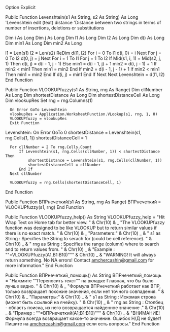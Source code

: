   Option Explicit

  Public Function Levenshtein(s1 As String, s2 As String) As Long
  'Levenshtein edit (text) distance
  'Distance between two strings in terms of number of insertions, deletions or substitutions

  Dim i As Long
  Dim j As Long
  Dim l1 As Long
  Dim l2 As Long
  Dim d() As Long
  Dim min1 As Long
  Dim min2 As Long

  l1 = Len(s1)
  l2 = Len(s2)
  ReDim d(l1, l2)
  For i = 0 To l1
      d(i, 0) = i
  Next
  For j = 0 To l2
      d(0, j) = j
  Next
  For i = 1 To l1
      For j = 1 To l2
          If Mid(s1, i, 1) = Mid(s2, j, 1) Then
              d(i, j) = d(i - 1, j - 1)
          Else
              min1 = d(i - 1, j) + 1
              min2 = d(i, j - 1) + 1
              If min2 < min1 Then
                  min1 = min2
              End If
              min2 = d(i - 1, j - 1) + 1
              If min2 < min1 Then
                  min1 = min2
              End If
              d(i, j) = min1
          End If
      Next
  Next
  Levenshtein = d(l1, l2)
  End Function


  Public Function VLOOKUPfuzzy(s1 As String, rng As Range)
      Dim cllNumber As Long
      Dim shortestDistance As Long
      Dim shortestDistanceCell As Long
      Dim vlookupRes
      Set rng = rng.Columns(1)

      On Error GoTo Levenshtein
      vlookupRes = Application.WorksheetFunction.VLookup(s1, rng, 1, 0)
      VLOOKUPfuzzy = vlookupRes
      Exit Function

  Levenshtein:
      On Error GoTo 0
      shortestDistance = Levenshtein(s1, rng.Cells(1, 1))
      shortestDistanceCell = 1

      For cllNumber = 2 To rng.Cells.Count
          If Levenshtein(s1, rng.Cells(cllNumber, 1)) < shortestDistance Then
              shortestDistance = Levenshtein(s1, rng.Cells(cllNumber, 1))
              shortestDistanceCell = cllNumber
          End If
      Next cllNumber

      VLOOKUPfuzzy = rng.Cells(shortestDistanceCell, 1)

  End Function

  Public Function ВПРнечеткий(s1 As String, rng As Range)
      ВПРнечеткий = VLOOKUPfuzzy(s1, rng)
  End Function

  Public Function VLOOKUPfuzzy_help() As String
      VLOOKUPfuzzy_help = "Hit Wrap Text on Home tab for better view. " & Chr(10) & _
      "The VLOOKUPfuzzy function was designed to be like VLOOKUP but to return similar values if there is no exact match. " & Chr(10) & _
      "Parameters:" & Chr(10) _
          & "  s1 as String   :   Specifies the String to serach for (could be cell reference). " & Chr(10) _
          & "  rng as String  :   Specifies the range (column) where to search and to return values from. " & Chr(10) _
          & "Example : ""=VLOOKUPfuzzy(A1,B1:B10)""" & Chr(10) _
          & "WARNING! It will always return something. No NA errors! Сontact amchercashin@gmail.com for more information."
  End Function

  Public Function ВПРнечеткий_помощь() As String
      ВПРнечеткий_помощь = "Нажмите ""Переносить текст"" на вкладке Главная, что бы было лучше видно. " & Chr(10) & _
      "Формула ВПРнечеткий работает как ВПР, только возвращает похожие значения, если нет точного совпадения. " & Chr(10) & _
      "Параметры:" & Chr(10) _
          & "  s1 as String   :   Искомая строка (может быть ссылкой на ячейку). " & Chr(10) _
          & "  rng as String  :   Столбец - область поиска, из него возвращается найденное значение ." & Chr(10) _
          & "Пример : ""=ВПРнечеткий(A1;B1:B10)""" & Chr(10) _
          & "ВНИМАНИЕ! Формула всегда возвращает какое-то значение. Ошибок Н/Д не будет! Пишите на amchercashin@gmail.com если есть вопросы."
  End Function
